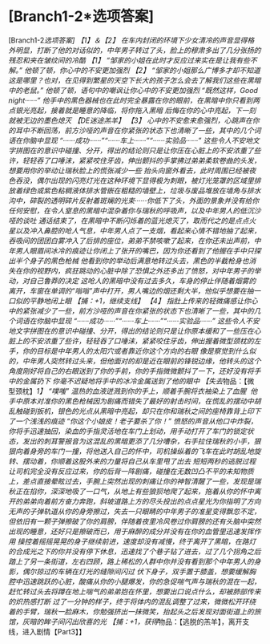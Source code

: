 # [Branch1-2*选项答案]
[Branch1-2*选项答案]
【1】＆【2】
在车内封闭的环境下少女清冷的声音显得格外明显，打断了他的对话似的，中年男子转过了头，脸上的穆肃多出了几分张扬的残忍和夹在皱纹间的冷酷
【1】
“邹家的小姐在此时才反应过来实在是让我有些不解。”
他顿了顿，你心中的不安更加强烈
【2】
“邹家的小姐那么广博多才却不知道这是哪里？也对，在见得到繁星的天空下长大的孩子怎么会去了解我们这些在黑暗中的老鼠。”
他顿了顿，语句中的嘲讽让你心中的不安更加强烈
“既然这样，Good night······”
他手中的黑色器械也在此时完全暴露在你的眼前，在黑暗中你只看到两点银光亮起，接着就是睡意的降临，将你拖入黑暗
后悔在你的心中亮起，下一刻就被无边的墨色熄灭
【DE迷途羔羊】
【3】
心中的不安愈来愈强烈，心跳声在你的耳中不断回荡，前方沙哑的声音在你紧张的状态下也清晰了一些，其中的几个词语在你脑中显现
“······成功······”“······车上······”“······实验品······”
这些令人不安地文字拼图在的意识中碰撞、分开，得出的结论则只是让你压在心脏上的不安浓重了些许，轻轻吞了口唾沫，紧紧咬住牙齿，伸出颤抖的手掌拂过弟弟柔软卷曲的头发，想要用你的举动让瑞秋脸上的慌张减少一些
抬头向窗外看去，此时周围已经被夜色吞没，偶尔出现的闪亮灯光在这种环境下显得极为刺眼，被灯光笼罩的区域里排放着绿色或紫色粘稠液体排水管嵌在粗糙的墙壁上，垃圾与废品堆放在墙角与排水沟中，碎裂的透明碎片反射着斑斓的光束······你低下了头，外面的景象并没有给你任何安慰，在令人窒息的黑暗中混杂着你与瑞秋的呼吸声，以及中年男人的低沉沙哑的谈吐
通话结束了，在黑暗中不断闪烁着的蓝光熄灭了，取而代之的是点点火星以及冲入鼻腔的呛人气息，中年男人点了一支烟，看起来心情不错地抽了起来，吞吸间的团团白雾冲入了后排的座位，弟弟不禁咳嗽了起来，在你还未出声前，中年男人眼眉间冰冷的痕迹让你闭上了张开的嘴巴，因为你还看到了他握在手中只探出半个身子的黑色枪械
他看到你的举动后满意地转过头去，黑色的半截枪身也消失在你的视野内，疯狂跳动的心脏中除了恐惧之外还多出了愤怒，对中年男子的举动，对自己鲁莽的决定
这呛人的黑暗中没有过去多久，车身的停止伴随着烟雾的离开，车窗在单调的“嗡嗡”声中打开，男人嘴边的烟还剩大半，他似乎想要在抽一口似的平静地闭上眼
【捕：+1，继续支线】
【4】
指肚上传来的轻微痛感让你心中的紧张减少了一些，前方沙哑的声音在你紧张的状态下也清晰了一些，其中的几个词语在你脑中显现
“······成功······”“······车上······”“······实验品······”
这些令人不安地文字拼图在的意识中碰撞、分开，得出的结论则只是让你原本缓和了一些压在心脏上的不安浓重了些许，轻轻吞了口唾沫，紧紧咬住牙齿，伸出握着微型颈枕的左手，你的目标是中年男人的太阳穴或者靠近你这个方向的右眼
像是察觉到什么似的，中年男人突然转过头来，但他面对的却是近在眼前的锋锐边缘，他转头的这个角度刚好将自己的右眼送到了你的手前，你的手指微微颤抖了一下，还好没有将手中的金属扔下
你毫不迟疑地将手中的冰冷金属送到了他的眼中
【失去*物品：【微型颈枕】*1】
“噗嗤”
温热的血液迸溅到你的手上，顺着手腕将衣袖染上了血腥
 他手中原本对准你的黑色枪械因为剧痛而错失了最好的射击时间，在慌乱的摆动中胡乱触碰到扳机，银色的光点从黑暗中亮起，却只在你和瑞秋之间的座椅靠背上印下了一个浅浅的痕迹
“你这个小娘皮！老子要杀了你！”
愤怒的声音从他口中炸裂，你将手迅速抽回，染血的手指灵活地在车门上划动，用手动打开了车门的锁定状态，发出的刺耳警报音为这混乱的黑暗更添了几分嘈杂，右手拉住瑞秋的小手，狠狠向着身旁的车门一撞，将他送入自己的怀中，司机操纵着的飞车在此时胡乱地旋转、摆动着，你顺着这股外来的力量将自己从车里甩了出去
短短两秒的逃脱过程让司机完全没有反应过来，你的后背一阵剧痛，碰撞在无数凹凸不平的未知物质上，差点直接晕眩过去，手腕上突然出现的刺痛让你的神智清醒了一些，发现是瑞秋正在掐你，深深地吸了一口气，从地上有些狼狈地爬了起来，拖着从你的怀中离开的弟弟向着前方奋力奔跑，斜坡道路上方的尽头投出的点点星光为你指明了方向
无声的子弹轨道从你的身旁擦过，失去一只眼睛的中年男子的准星变得飘忽不定，但依旧有一颗子弹擦破了你的肩膀，伴随着夜里冷风卷过你肩膀的还有头脑中突然出现的睡意，还好只是擦破而已，用于麻醉的成分并没有在你的血管里迅速发挥作用
操控着摇摇晃晃的身子继续前进，速度却没有减慢，终于离开了黑暗，在路灯的合成光之下的你并没有停下休息，迅速找了个巷子钻了进去，过了几个拐角之后踏上了另一条街道，左右四顾，路上稀松的人群中你并没有看到那个中年男人的身影，偶尔掠过的车辆在灯光的缝隙间闪过
伏下身子，双手置于膝盖，想要缓解胸腔中迅速跳跃的心脏，酸痛从你的小腿爆发，你的急促喘气声与瑞秋的混在一起，赶忙转过头去将蹲在地上喘气的弟弟抱在怀里，想要出口说点什么，却被肺部传来的炽热感打断
过了一分钟的样子，终于将体内的混乱调整了过来，微微松开环绕着的手臂，瑞秋一脸麻木，你勉强挤出一抹微笑，抬起头之后发现对面街道上的旅馆，灰暗的眸子间闪出欣喜的光
【捕：+1，获得*物品：【逃脱的羔羊】，离开支线，进入剧情【Part3】】